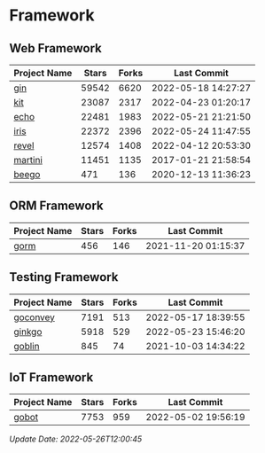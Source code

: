 # Framework

## Web Framework
| Project Name | Stars | Forks | Last Commit |
| ------------ | ----- | ----- | ----------- |
| [gin](https://github.com/gin-gonic/gin) | 59542 | 6620 | 2022-05-18 14:27:27 |
| [kit](https://github.com/go-kit/kit) | 23087 | 2317 | 2022-04-23 01:20:17 |
| [echo](https://github.com/labstack/echo) | 22481 | 1983 | 2022-05-21 21:21:50 |
| [iris](https://github.com/kataras/iris) | 22372 | 2396 | 2022-05-24 11:47:55 |
| [revel](https://github.com/revel/revel) | 12574 | 1408 | 2022-04-12 20:53:30 |
| [martini](https://github.com/go-martini/martini) | 11451 | 1135 | 2017-01-21 21:58:54 |
| [beego](https://github.com/astaxie/beego) | 471 | 136 | 2020-12-13 11:36:23 |

## ORM Framework
| Project Name | Stars | Forks | Last Commit |
| ------------ | ----- | ----- | ----------- |
| [gorm](https://github.com/jinzhu/gorm) | 456 | 146 | 2021-11-20 01:15:37 |

## Testing Framework
| Project Name | Stars | Forks | Last Commit |
| ------------ | ----- | ----- | ----------- |
| [goconvey](https://github.com/smartystreets/goconvey) | 7191 | 513 | 2022-05-17 18:39:55 |
| [ginkgo](https://github.com/onsi/ginkgo) | 5918 | 529 | 2022-05-23 15:46:20 |
| [goblin](https://github.com/franela/goblin) | 845 | 74 | 2021-10-03 14:34:22 |

## IoT Framework
| Project Name | Stars | Forks | Last Commit |
| ------------ | ----- | ----- | ----------- |
| [gobot](https://github.com/hybridgroup/gobot) | 7753 | 959 | 2022-05-02 19:56:19 |

*Update Date: 2022-05-26T12:00:45*
